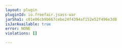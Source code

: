 ```yaml
---
layout: plugin
pluginId: io.freefair.jsass-war
jarSha1: c01e06cb9b667cebe24f4394af152e52f496e3d8
isJarAvailable: true
error: NONE
violations: []

---
```

